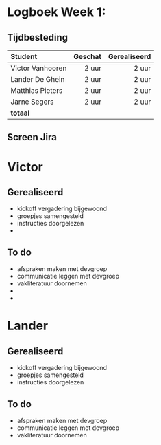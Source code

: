 # Logboek Week 1:

## Tijdbesteding

| Student          | Geschat | Gerealiseerd |
| :--------------- | ------: | -----------: |
| Victor Vanhooren |   2 uur      |   2 uur           |
| Lander De Ghein  |    2 uur     |     2 uur         |
| Matthias Pieters |    2 uur     |     2 uur         |
| Jarne Segers     |    2 uur     |     2 uur         |
| **totaal**       |        |              |


## Screen Jira

# Victor

## Gerealiseerd

- kickoff vergadering bijgewoond
- groepjes samengesteld
- instructies doorgelezen
-


## To do

- afspraken maken met devgroep
- communicatie leggen met devgroep
- vakliteratuur doornemen
-
-

# Lander

## Gerealiseerd

- kickoff vergadering bijgewoond
- groepjes samengesteld
- instructies doorgelezen



## To do

- afspraken maken met devgroep
- communicatie leggen met devgroep
- vakliteratuur doornemen